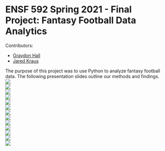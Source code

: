 # ENSF 592 Spring 2021 - Final Project: Fantasy Football Data Analytics
Contributors: 
* [Graydon Hall](https://github.com/GraydonHall42)
* [Jared Kraus](https://github.com/JaredKraus)

The purpose of this project was to use Python to analyze fantasy football data. The following
presentation slides outline our methods and findings. <br>
![](presentationScreenshots/1ff60a6ad0b43f2281611a7a5ba81f8c-0.png)<br>
![](presentationScreenshots/1ff60a6ad0b43f2281611a7a5ba81f8c-1.png)<br>
![](presentationScreenshots/1ff60a6ad0b43f2281611a7a5ba81f8c-2.png)<br>
![](presentationScreenshots/1ff60a6ad0b43f2281611a7a5ba81f8c-3.png)<br>
![](presentationScreenshots/1ff60a6ad0b43f2281611a7a5ba81f8c-4.png)<br>
![](presentationScreenshots/1ff60a6ad0b43f2281611a7a5ba81f8c-5.png)<br>
![](presentationScreenshots/1ff60a6ad0b43f2281611a7a5ba81f8c-6.png)<br>
![](presentationScreenshots/1ff60a6ad0b43f2281611a7a5ba81f8c-7.png)<br>
![](presentationScreenshots/1ff60a6ad0b43f2281611a7a5ba81f8c-8.png)<br>
![](presentationScreenshots/1ff60a6ad0b43f2281611a7a5ba81f8c-9.png)<br>
![](presentationScreenshots/1ff60a6ad0b43f2281611a7a5ba81f8c-10.png)<br>
![](presentationScreenshots/1ff60a6ad0b43f2281611a7a5ba81f8c-11.png)<br>
![](presentationScreenshots/1ff60a6ad0b43f2281611a7a5ba81f8c-12.png)<br>


